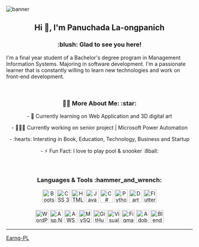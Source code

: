 ![banner](https://lh3.googleusercontent.com/AvHJ671iyJPXIKcFGIisBKVqrwB81imAH-hlujt8Za6DiIEze958PIJyWw_dQto3d2bIL3f4Det2961X9S-oimgfeeRoSrbOAUCUK36-O6ZMIFQ1NLjEO8-YmglVknAkLAkyYmMtF9g9k79zDFZZ5gb286lPeEWEZPGaIHqR7nyW1qYlvKkB8H36C7jfMS1ufkUlnh-jetVGHEOpCzzXxV7x7tQOIfQlamrv8dUJ9j5Y_LcB4U3FBTcgCcfISAIX6nusIq0d2Yelw_sN3jMLiT7yPIb5mJfJ7OpkE6WQ4EZIhvuHOpXQqRE5Q63pkIldzeL6HVbVWGNcNrwtaFPXGOetfHzKyPZfs1lGKSU6tcewVtG9reckgKJ7a5_-sDrt7LUFNzT_8_O2MmRLPNMdxxM_-aDlPz-o88QVJuVIEhHJgcmjBSkOO7VG7IZA6Hbt8bWl-DK8F9rzs02Zh4JT1w2UqZNSuL-ZTcljQpUGxl31JmCAO03UYN-uz8i4mp-MZLvk5YXZsnOsqnpYI8sJNWLXiz9fdvdTxTTFloGkREEzFVbsQ5vEA20YwHvz0zX0rMG8eZ1ufc_vayKspAptZPjBfapM2KETkKBbw21JD4pXU6e7_3XFwkaqzsLo_2VA9eDxf8LWIDZmq61VQYMflbaZKebZiZo9NFgV7nILORILPiSNgImKrCOdwRhugfziRS4jWy2VnMix8fw-oZkn8UE=w1400-h425-no?authuser=0)
<h2 align="center">Hi 👋, I'm Panuchada La-ongpanich</h2>
<h3 align="center"> :blush: Glad to see you here! </h3>
<p>I'm a final year student of a Bachelor's degree program in Management Information Systems. Majoring in software development. I'm a passionate learner that is constantly willing to learn new technologies and work on front-end development.</p>
<br>
<h3 align="center"> 🙎‍♀️ More About Me: :star:</h3>
<p align="center">- 🌱 Currently learning on Web Application and 3D digital art</p>
<p align="center">- 👨🏻‍💻 Currently working on senior project | Microsoft Power Automation </p>
<p align="center">- :hearts: Intersting in Book, Education, Technology, Business and Startup </p>
<p align="center">- ⚡ Fun Fact: I love to play pool & snooker :8ball:</p>
<br>
<h3 align="center"> Languages & Tools :hammer_and_wrench:</h3>
<p align="center">
    <a href="https://getbootstrap.com"><img alt="Bootstrap" title="Bootstrap" src="https://upload.wikimedia.org/wikipedia/commons/thumb/b/b2/Bootstrap_logo.svg/512px-Bootstrap_logo.svg.png" height="35"></a>
    <a href="https://www.w3.org/Style/CSS/Overview.en.html"><img alt="CSS 3" title="CSS 3" src="https://upload.wikimedia.org/wikipedia/commons/thumb/6/62/CSS3_logo.svg/2048px-CSS3_logo.svg.png" height="35"></a>
    <a href="https://en.wikipedia.org/wiki/HTML"><img alt="HTML 5" title="HTML 5" src="https://upload.wikimedia.org/wikipedia/commons/thumb/3/38/HTML5_Badge.svg/2048px-HTML5_Badge.svg.png" height="35"></a>
    <a href="https://developer.mozilla.org/en-US/docs/Web/JavaScript"><img alt="JavaScript" title="JavaScript" src="https://www.seekpng.com/png/full/80-803501_javascript-logo-logo-de-java-script-png.png" height="35"></a>
    <a><img alt="C#" title="C#" src="https://seeklogo.com/images/C/c-sharp-c-logo-02F17714BA-seeklogo.com.png" height="35"></a>
    <a href="https://www.python.org/"><img alt="Python" title="Python" src="https://cdn.picpng.com/logo/language-logo-python-44976.png" height="35"></a>
    <a href="https://dart.dev/"><img alt="Dart" title="Dart" src="https://miro.medium.com/max/1080/1*82SBTsnSnKkXY2yCzEQtIw.png" height="35"></a>
    <a><img alt="Flutter" title="Flutter" src="https://www.codemobiles.co.th/online/images/course_shortcut_flutter.png" height="35"></a>
    <br><br>
    <a href="https://wordpress.com/"><img alt="WordPress" title="WordPress" src="https://phrachai.net/Picture/Wordpress_logo_8.png" height="35"></a>
    <a><img alt="Asp.Net Core" title="Asp.Net Core" src="https://upload.wikimedia.org/wikipedia/commons/thumb/e/ee/.NET_Core_Logo.svg/2048px-.NET_Core_Logo.svg.png" height="35"></a>
    <a href="https://aws.amazon.com/th/"><img alt="AWS" title="AWS" src="https://upload.wikimedia.org/wikipedia/commons/thumb/9/93/Amazon_Web_Services_Logo.svg/2560px-Amazon_Web_Services_Logo.svg.png" height="35"></a>
    <a href="https://www.mysql.com/"><img alt="MySQL" title="MySQL" src="https://download.logo.wine/logo/MySQL/MySQL-Logo.wine.png" height="35"></a>
    <a href="https://github.com/"><img alt="GitHub" title="GitHub" src="https://cdn.icon-icons.com/icons2/1476/PNG/512/github_101792.png" height="35"></a>
    <a href="https://code.visualstudio.com/"><img src="https://raw.githubusercontent.com/UjwalKandi/UjwalKandi/changes-to-readme/svg/visual-studio-code-1.svg" alt="Visual Code Studio" height="35"></a>
    <a><img alt="Figma" title="Figma" src="https://upload.wikimedia.org/wikipedia/commons/3/33/Figma-logo.svg" height="35"></a>
    <a><img alt="Adobe XD" title="Adobe XD" src="https://upload.wikimedia.org/wikipedia/commons/thumb/c/c2/Adobe_XD_CC_icon.svg/2101px-Adobe_XD_CC_icon.svg.png" height="35"></a>
    <a><img alt="Blender" title="Blender" src="https://upload.wikimedia.org/wikipedia/commons/thumb/0/0c/Blender_logo_no_text.svg/2503px-Blender_logo_no_text.svg.png" height="35"></a>
</p>

------------------------------------------------------------------------------------------------------------------------------------------
[Earng-PL](https://github.com/Earngz)

<!---
Earngz/Earngz is a ✨ special ✨ repository because its `README.md` (this file) appears on your GitHub profile.
You can click the Preview link to take a look at your changes.
--->
